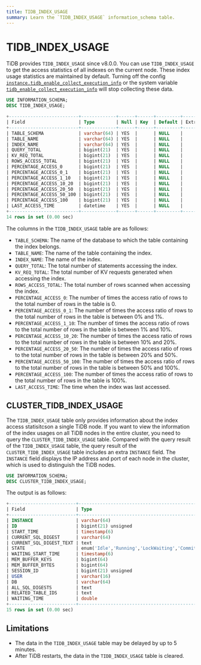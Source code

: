 ```yaml
---
title: TIDB_INDEX_USAGE
summary: Learn the `TIDB_INDEX_USAGE` information_schema table.
---
```


# TIDB_INDEX_USAGE

TiDB provides `TIDB_INDEX_USAGE` since v8.0.0. You can use `TIDB_INDEX_USAGE` to get the access statistics of all indexes on the current node. These index usage statistics are maintained by default. Turning off the config [`instance.tidb_enable_collect_execution_info`](/tidb-configuration-file.md#tidb_enable_collect_execution_info) or the system variable [`tidb_enable_collect_execution_info`](/system-variables.md#tidb_enable_collect_execution_info) will stop collecting these data.

```sql
USE INFORMATION_SCHEMA;
DESC TIDB_INDEX_USAGE;
```

```sql
+--------------------------+-------------+------+------+---------+-------+
| Field                    | Type        | Null | Key  | Default | Extra |
+--------------------------+-------------+------+------+---------+-------+
| TABLE_SCHEMA             | varchar(64) | YES  |      | NULL    |       |
| TABLE_NAME               | varchar(64) | YES  |      | NULL    |       |
| INDEX_NAME               | varchar(64) | YES  |      | NULL    |       |
| QUERY_TOTAL              | bigint(21)  | YES  |      | NULL    |       |
| KV_REQ_TOTAL             | bigint(21)  | YES  |      | NULL    |       |
| ROWS_ACCESS_TOTAL        | bigint(21)  | YES  |      | NULL    |       |
| PERCENTAGE_ACCESS_0      | bigint(21)  | YES  |      | NULL    |       |
| PERCENTAGE_ACCESS_0_1    | bigint(21)  | YES  |      | NULL    |       |
| PERCENTAGE_ACCESS_1_10   | bigint(21)  | YES  |      | NULL    |       |
| PERCENTAGE_ACCESS_10_20  | bigint(21)  | YES  |      | NULL    |       |
| PERCENTAGE_ACCESS_20_50  | bigint(21)  | YES  |      | NULL    |       |
| PERCENTAGE_ACCESS_50_100 | bigint(21)  | YES  |      | NULL    |       |
| PERCENTAGE_ACCESS_100    | bigint(21)  | YES  |      | NULL    |       |
| LAST_ACCESS_TIME         | datetime    | YES  |      | NULL    |       |
+--------------------------+-------------+------+------+---------+-------+
14 rows in set (0.00 sec)
```

The columns in the `TIDB_INDEX_USAGE` table are as follows:

* `TABLE_SCHEMA`: The name of the database to which the table containing the index belongs.
* `TABLE_NAME`: The name of the table containing the index.
* `INDEX_NAME`: The name of the index.
* `QUERY_TOTAL`: The total number of statements accessing the index.
* `KV_REQ_TOTAL`: The total number of KV requests generated when accessing the index.
* `ROWS_ACCESS_TOTAL`: The total number of rows scanned when accessing the index.
* `PERCENTAGE_ACCESS_0`: The number of times the access ratio of rows to the total number of rows in the table is 0.
* `PERCENTAGE_ACCESS_0_1`: The number of times the access ratio of rows to the total number of rows in the table is between 0% and 1%.
* `PERCENTAGE_ACCESS_1_10`: The number of times the access ratio of rows to the total number of rows in the table is between 1% and 10%.
* `PERCENTAGE_ACCESS_10_20`: The number of times the access ratio of rows to the total number of rows in the table is between 10% and 20%.
* `PERCENTAGE_ACCESS_20_50`: The number of times the access ratio of rows to the total number of rows in the table is between 20% and 50%.
* `PERCENTAGE_ACCESS_50_100`: The number of times the access ratio of rows to the total number of rows in the table is between 50% and 100%.
* `PERCENTAGE_ACCESS_100`: The number of times the access ratio of rows to the total number of rows in the table is 100%.
* `LAST_ACCESS_TIME`: The time when the index was last accessed.

## CLUSTER_TIDB_INDEX_USAGE

The `TIDB_INDEX_USAGE` table only provides information about the index access statisitcson a single TiDB node. If you want to view the information of the index usages on all TiDB nodes in the entire cluster, you need to query the `CLUSTER_TIDB_INDEX_USAGE` table. Compared with the query result of the `TIDB_INDEX_USAGE` table, the query result of the `CLUSTER_TIDB_INDEX_USAGE` table includes an extra `INSTANCE` field. The `INSTANCE` field displays the IP address and port of each node in the cluster, which is used to distinguish the TiDB nodes.

```sql
USE INFORMATION_SCHEMA;
DESC CLUSTER_TIDB_INDEX_USAGE;
```

The output is as follows:

```sql
+-------------------------+-----------------------------------------------------------------+------+------+---------+-------+
| Field                   | Type                                                            | Null | Key  | Default | Extra |
+-------------------------+-----------------------------------------------------------------+------+------+---------+-------+
| INSTANCE                | varchar(64)                                                     | YES  |      | NULL    |       |
| ID                      | bigint(21) unsigned                                             | NO   | PRI  | NULL    |       |
| START_TIME              | timestamp(6)                                                    | YES  |      | NULL    |       |
| CURRENT_SQL_DIGEST      | varchar(64)                                                     | YES  |      | NULL    |       |
| CURRENT_SQL_DIGEST_TEXT | text                                                            | YES  |      | NULL    |       |
| STATE                   | enum('Idle','Running','LockWaiting','Committing','RollingBack') | YES  |      | NULL    |       |
| WAITING_START_TIME      | timestamp(6)                                                    | YES  |      | NULL    |       |
| MEM_BUFFER_KEYS         | bigint(64)                                                      | YES  |      | NULL    |       |
| MEM_BUFFER_BYTES        | bigint(64)                                                      | YES  |      | NULL    |       |
| SESSION_ID              | bigint(21) unsigned                                             | YES  |      | NULL    |       |
| USER                    | varchar(16)                                                     | YES  |      | NULL    |       |
| DB                      | varchar(64)                                                     | YES  |      | NULL    |       |
| ALL_SQL_DIGESTS         | text                                                            | YES  |      | NULL    |       |
| RELATED_TABLE_IDS       | text                                                            | YES  |      | NULL    |       |
| WAITING_TIME            | double                                                          | YES  |      | NULL    |       |
+-------------------------+-----------------------------------------------------------------+------+------+---------+-------+
15 rows in set (0.00 sec)
```

## Limitations

- The data in the `TIDB_INDEX_USAGE` table may be delayed by up to 5 minutes.
- After TiDB restarts, the data in the `TIDB_INDEX_USAGE` table is cleared.
